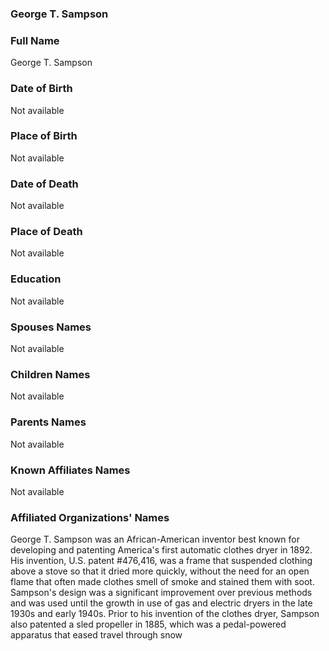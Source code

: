 ### George T. Sampson

### Full Name

George T. Sampson

### Date of Birth

Not available

### Place of Birth

Not available

### Date of Death

Not available

### Place of Death

Not available

### Education

Not available

### Spouses Names

Not available

### Children Names

Not available

### Parents Names

Not available

### Known Affiliates Names

Not available

### Affiliated Organizations' Names

George T. Sampson was an African-American inventor best known for developing and patenting America's first automatic clothes dryer in 1892. His invention, U.S. patent #476,416, was a frame that suspended clothing above a stove so that it dried more quickly, without the need for an open flame that often made clothes smell of smoke and stained them with soot. Sampson's design was a significant improvement over previous methods and was used until the growth in use of gas and electric dryers in the late 1930s and early 1940s. Prior to his invention of the clothes dryer, Sampson also patented a sled propeller in 1885, which was a pedal-powered apparatus that eased travel through snow